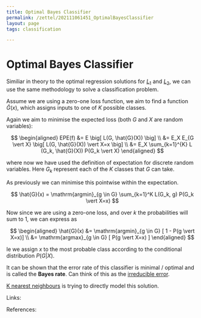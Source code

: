 ```yaml
---
title: Optimal Bayes Classifier
permalink: /zettel/202111061451_OptimalBayesClassifier
layout: page
tags: classification

---
```

# Optimal Bayes Classifier

Similiar in theory to the optimal regression solutions for [$L_1$](202111061420_ConditionalExpectationSolutiontoAbsoluteErrorLoss) and [$L_2$](202103271143_conditionalExpectationSolutionSquaredError), we can use the same methodology to solve a classification problem.

Assume we are using a zero-one loss function, we aim to find a function $\hat{G}(x)$, which assigns inputs to one of $K$ possible classes.

Again we aim to minimise the expected loss (both $G$ and $X$ are random variables):

$$
\begin{aligned}
EPE(f) &= E \big[ L(G, \hat{G}(X)) \big] \\
&= E_X E_{G \vert X} \big[ L(G, \hat{G}(X)) \vert X=x \big] \\
&= E_X \sum_{k=1}^{K} L (G_k, \hat{G}(X)) P(G_k \vert X)
\end{aligned}
$$

where now we have used the definition of expectation for discrete random variables. Here $G_k$ represent each of the $K$ classes that $G$ can take.

As previously we can minimise this pointwise within the expectation. 

$$
\hat{G}(x) = \mathrm{argmin}_{g \in G} \sum_{k=1}^K L(G_k, g) P(G_k \vert X=x)
$$

Now since we are using a zero-one loss, and over $k$ the probabilities will sum to 1, we can express as 

$$
\begin{aligned}
\hat{G}(x) &= \mathrm{argmin}_{g \in G} [ 1 - P(g \vert X=x)] \\
&= \mathrm{argmax}_{g \in G} [ P(g \vert X=x) ]
\end{aligned}
$$

Ie we assign $x$ to the most probable class according to the conditional distribution $P(G \vert X)$.

It can be shown that the error rate of this classifier is minimal / optimal and is called the **Bayes rate**. Can think of this as the [irreducible error](202103281546_biasVarianceTradeoffDerivation).

[K nearest neighbours](202110302142_kNearestNeighbors) is trying to directly model this solution. 

Links: 

References: 

